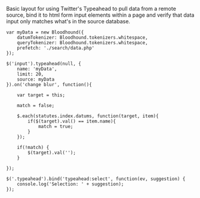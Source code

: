 Basic layout for using Twitter's Typeahead to pull data from a remote source, bind it to html form input elements within a page and verify that data input only matches what's in the source database.

    var myData = new Bloodhound({
        datumTokenizer: Bloodhound.tokenizers.whitespace,
        queryTokenizer: Bloodhound.tokenizers.whitespace,
        prefetch: './search/data.php'    
    });

    $('input').typeahead(null, {
        name: 'myData',
        limit: 20,
        source: myData
    }).on('change blur', function(){
        
        var target = this;

        match = false;

        $.each(statutes.index.datums, function(target, item){
            if($(target).val() == item.name){
                match = true;
            }
        });

        if(!match) {
            $(target).val('');
        }

    });

    $('.typeahead').bind('typeahead:select', function(ev, suggestion) {
        console.log('Selection: ' + suggestion);
    });